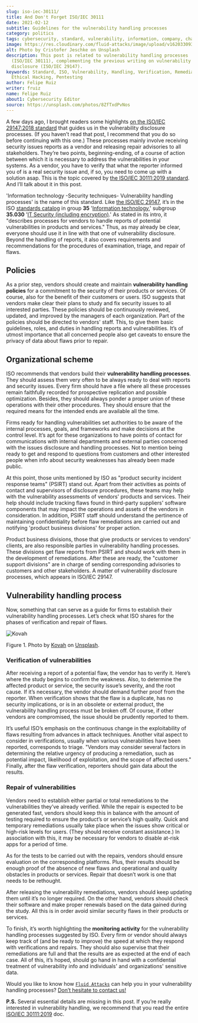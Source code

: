 ```yaml
---
slug: iso-iec-30111/
title: And Don't Forget ISO/IEC 30111
date: 2021-02-12
subtitle: Guidelines for the vulnerability handling processes
category: politics
tags: cybersecurity, standard, vulnerability, information, company, challenge
image: https://res.cloudinary.com/fluid-attacks/image/upload/v1620330932/blog/iso-iec-30111/cover_i6aiku.webp
alt: Photo by Cristofer Jeschke on Unsplash
description: This post is related to vulnerability handling processes
  (ISO/IEC 30111), complementing the previous writing on vulnerability
  disclosure (ISO/IEC 29147).
keywords: Standard, ISO, Vulnerability, Handling, Verification, Remediation,
  Ethical Hacking, Pentesting
author: Felipe Ruiz
writer: fruiz
name: Felipe Ruiz
about1: Cybersecurity Editor
source: https://unsplash.com/photos/8ZfTxdPvNos
---
```


A few days ago, I brought readers some highlights [on the ISO/IEC
29147:2018 standard](../iso-iec-29147/) that guides us in the
vulnerability disclosure processes. (If you haven’t read that post, I
recommend that you do so before continuing with this one.) These
processes mainly involve receiving security issues reports as a vendor
and releasing repair advisories to all stakeholders. They’re two points,
beginning-ending, of a course of action between which it is necessary to
address the vulnerabilities in your systems. As a vendor, you have to
verify that what the reporter informed you of is a real security issue
and, if so, you need to come up with a solution asap. This is the topic
covered by [the ISO/IEC 30111:2019
standard](https://www.iso.org/standard/69725.html). And I’ll talk about
it in this post.

'Information technology -Security techniques- Vulnerability handling
processes' is the name of this standard. Like [the
ISO/IEC 29147](https://www.iso.org/standard/72311.html), it’s in the ISO
[standards
catalog](https://www.iso.org/standards-catalogue/browse-by-ics.html) in
group **35** '[Information technology](https://www.iso.org/ics/35/x/),'
subgroup **35.030** '[IT Security (including
encryption)](https://www.iso.org/ics/35.030/x/).' As stated in its
intro, it "describes processes for vendors to handle reports of
potential vulnerabilities in products and services." Thus, as may
already be clear, everyone should use it in line with that one of
vulnerability disclosure. Beyond the handling of reports, it also covers
requirements and recommendations for the procedures of examination,
triage, and repair of flaws.

## Policies

As a prior step, vendors should create and maintain **vulnerability
handling policies** for a commitment to the security of their products
or services. Of course, also for the benefit of their customers or
users. ISO suggests that vendors make clear their plans to study and fix
security issues to all interested parties. These policies should be
continuously reviewed, updated, and improved by the managers of each
organization. Part of the policies should be directed to vendors' staff.
This, to give them basic guidelines, roles, and duties in handling
reports and vulnerabilities. It’s of utmost importance that all
concerned people also get caveats to ensure the privacy of data about
flaws prior to repair.

## Organizational scheme

ISO recommends that vendors build their **vulnerability handling
processes**. They should assess them very often to be always ready to
deal with reports and security issues. Every firm should have a file
where all these processes remain faithfully recorded for prospective
replication and possible optimization. Besides, they should always
ponder a proper union of these operations with their other procedures.
They should ensure that the required means for the intended ends are
available all the time.

Firms ready for handling vulnerabilities set authorities to be aware of
the internal processes, goals, and frameworks and make decisions at the
control level. It’s apt for these organizations to have points of
contact for communications with internal departments and external
parties concerned with the issues disclosure and handling processes. Not
to mention being ready to get and respond to questions from customers
and other interested people when info about security weaknesses has
already been made public.

At this point, those units mentioned by ISO as "product security
incident response teams" (PSIRT) stand out. Apart from their activities
as points of contact and supervisors of disclosure procedures, these
teams may help with the vulnerability assessments of vendors' products
and services. Their help should include tracking flaws found in
third-party suppliers' software components that may impact the
operations and assets of the vendors in consideration. In addition,
PSIRT staff should understand the pertinence of maintaining
confidentiality before flaw remediations are carried out and notifying
'product business divisions' for proper action.

Product business divisions, those that give products or services to
vendors' clients, are also responsible parties in vulnerability handling
processes. These divisions get flaw reports from PSIRT and should work
with them in the development of remediations. After these are ready, the
"customer support divisions" are in charge of sending corresponding
advisories to customers and other stakeholders. A matter of
vulnerability disclosure processes, which appears in ISO/IEC 29147.

## Vulnerability handling process

Now, something that can serve as a guide for firms to establish their
vulnerability handling processes. Let’s check what ISO shares for the
phases of verification and repair of flaws.

<div class="imgblock">

![Kovah](https://res.cloudinary.com/fluid-attacks/image/upload/v1620330931/blog/iso-iec-30111/kovah_yh3gmn.webp)

<div class="title">

Figure 1. Photo by
[Kovah](https://unsplash.com/@kovah?utm_source=unsplash&utm_medium=referral&utm_content=creditCopyText)
on [Unsplash](https://unsplash.com/photos/MVjTry-e8MQ).

</div>

</div>

### Verification of vulnerabilities

After receiving a report of a potential flaw, the vendor has to verify
it. Here’s where the study begins to confirm the weakness. Also, to
determine the affected product or service, the security issue’s
severity, and the root cause. If it’s necessary, the vendor should
demand further proof from the reporter. When verification shows that the
flaw is a duplicate, has no security implications, or is in an obsolete
or external product, the vulnerability handling process must be broken
off. Of course, if other vendors are compromised, the issue should be
prudently reported to them.

It’s useful ISO’s emphasis on the continuous change in the
exploitability of flaws resulting from advances in attack techniques.
Another vital aspect to consider in verifications, usually when various
vulnerabilities have been reported, corresponds to triage. "Vendors may
consider several factors in determining the relative urgency of
producing a remediation, such as potential impact, likelihood of
exploitation, and the scope of affected users." Finally, after the flaw
verification, reporters should gain data about the results.

### Repair of vulnerabilities

Vendors need to establish either partial or total remediations to the
vulnerabilities they’ve already verified. While the repair is expected
to be generated fast, vendors should keep this in balance with the
amount of testing required to ensure the product’s or service’s high
quality. Quick and temporary remediations usually take place when the
issues show critical or high-risk levels for users. (They should receive
constant assistance.) In association with this, it may be necessary for
vendors to disable at-risk apps for a period of time.

As for the tests to be carried out with the repairs, vendors should
ensure evaluation on the corresponding platforms. Plus, their results
should be enough proof of the absence of new flaws and operational and
quality obstacles in products or services. Repair that doesn’t work is
one that needs to be rethought.

After releasing the vulnerability remediations, vendors should keep
updating them until it’s no longer required. On the other hand, vendors
should check their software and make proper renewals based on the data
gained during the study. All this is in order avoid similar security
flaws in their products or services.

To finish, it’s worth highlighting the **monitoring activity** for the
vulnerability handling processes suggested by ISO. Every firm or vendor
should always keep track of (and be ready to improve) the speed at which
they respond with verifications and repairs. They should also supervise
that their remediations are full and that the results are as expected at
the end of each case. All of this, it’s hoped, should go hand in hand
with a confidential treatment of vulnerability info and individuals' and
organizations' sensitive data.

Would you like to know how [`Fluid Attacks`](../../) can help you in
your vulnerability handling processes? [Don’t hesitate to contact
us\!](../../contact-us/)

**P.S.** Several essential details are missing in this post. If you’re
really interested in vulnerability handling, we recommend that you read
the entire [ISO/IEC 30111:2019](https://www.iso.org/standard/69725.html)
doc.
